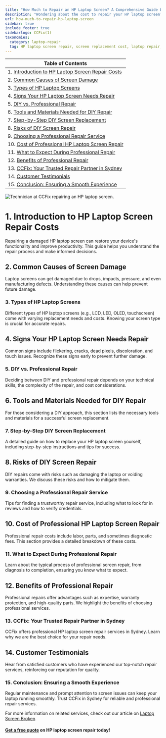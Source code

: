 ```yaml
---
title: "How Much to Repair an HP Laptop Screen? A Comprehensive Guide by CCFix"
description: "Wondering about the cost to repair your HP laptop screen? Follow our detailed guide to understand the repair process and costs involved. Visit CCFix in Sydney for professional assistance or get a free quote online!"
url: how-much-to-repair-hp-laptop-screen
sidebar: true
include_footer: true
sidebarlogo: CCFix(1)
taxonomies:
  category: laptop-repair
  tag: HP laptop screen repair, screen replacement cost, laptop repair, Sydney
---
```


| **Table of Contents**                                               |
|---------------------------------------------------------------------|
| 1. [Introduction to HP Laptop Screen Repair Costs](#1-introduction-to-hp-laptop-screen-repair-costs) |
| 2. [Common Causes of Screen Damage](#2-common-causes-of-screen-damage) |
| 3. [Types of HP Laptop Screens](#3-types-of-hp-laptop-screens) |
| 4. [Signs Your HP Laptop Screen Needs Repair](#4-signs-your-hp-laptop-screen-needs-repair) |
| 5. [DIY vs. Professional Repair](#5-diy-vs-professional-repair) |
| 6. [Tools and Materials Needed for DIY Repair](#6-tools-and-materials-needed-for-diy-repair) |
| 7. [Step-by-Step DIY Screen Replacement](#7-step-by-step-diy-screen-replacement) |
| 8. [Risks of DIY Screen Repair](#8-risks-of-diy-screen-repair) |
| 9. [Choosing a Professional Repair Service](#9-choosing-a-professional-repair-service) |
| 10. [Cost of Professional HP Laptop Screen Repair](#10-cost-of-professional-hp-laptop-screen-repair) |
| 11. [What to Expect During Professional Repair](#11-what-to-expect-during-professional-repair) |
| 12. [Benefits of Professional Repair](#12-benefits-of-professional-repair) |
| 13. [CCFix: Your Trusted Repair Partner in Sydney](#13-ccfix-your-trusted-repair-partner-in-sydney) |
| 14. [Customer Testimonials](#14-customer-testimonials) |
| 15. [Conclusion: Ensuring a Smooth Experience](#15-conclusion-ensuring-a-smooth-experience) |

![Technician at CCFix repairing an HP laptop screen.](/images/ccfix-hp-laptop-screen-repair.webp "CCFix technician repairing an HP laptop screen, showcasing expert repair services in a professional environment.")

# **1. Introduction to HP Laptop Screen Repair Costs**
Repairing a damaged HP laptop screen can restore your device's functionality and improve productivity. This guide helps you understand the repair process and make informed decisions.

## **2. Common Causes of Screen Damage**
Laptop screens can get damaged due to drops, impacts, pressure, and even manufacturing defects. Understanding these causes can help prevent future damage.

### **3. Types of HP Laptop Screens**
Different types of HP laptop screens (e.g., LCD, LED, OLED, touchscreen) come with varying replacement needs and costs. Knowing your screen type is crucial for accurate repairs.

## **4. Signs Your HP Laptop Screen Needs Repair**
Common signs include flickering, cracks, dead pixels, discoloration, and touch issues. Recognize these signs early to prevent further damage.

### **5. DIY vs. Professional Repair**
Deciding between DIY and professional repair depends on your technical skills, the complexity of the repair, and cost considerations.

## **6. Tools and Materials Needed for DIY Repair**
For those considering a DIY approach, this section lists the necessary tools and materials for a successful screen replacement.

### **7. Step-by-Step DIY Screen Replacement**
A detailed guide on how to replace your HP laptop screen yourself, including step-by-step instructions and tips for success.

## **8. Risks of DIY Screen Repair**
DIY repairs come with risks such as damaging the laptop or voiding warranties. We discuss these risks and how to mitigate them.

### **9. Choosing a Professional Repair Service**
Tips for finding a trustworthy repair service, including what to look for in reviews and how to verify credentials.

## **10. Cost of Professional HP Laptop Screen Repair**
Professional repair costs include labor, parts, and sometimes diagnostic fees. This section provides a detailed breakdown of these costs.

### **11. What to Expect During Professional Repair**
Learn about the typical process of professional screen repair, from diagnosis to completion, ensuring you know what to expect.

## **12. Benefits of Professional Repair**
Professional repairs offer advantages such as expertise, warranty protection, and high-quality parts. We highlight the benefits of choosing professional services.

### **13. CCFix: Your Trusted Repair Partner in Sydney**
CCFix offers professional HP laptop screen repair services in Sydney. Learn why we are the best choice for your repair needs.

## **14. Customer Testimonials**
Hear from satisfied customers who have experienced our top-notch repair services, reinforcing our reputation for quality.

### **15. Conclusion: Ensuring a Smooth Experience**
Regular maintenance and prompt attention to screen issues can keep your laptop running smoothly. Trust CCFix in Sydney for reliable and professional repair services.


For more information on related services, check out our article on [Laptop Screen Broken](https://ccfix.com.au/laptop-screen-broken).

#### [Get a free quote](https://form.jotform.com/241402975332857) on HP laptop screen repair today!
